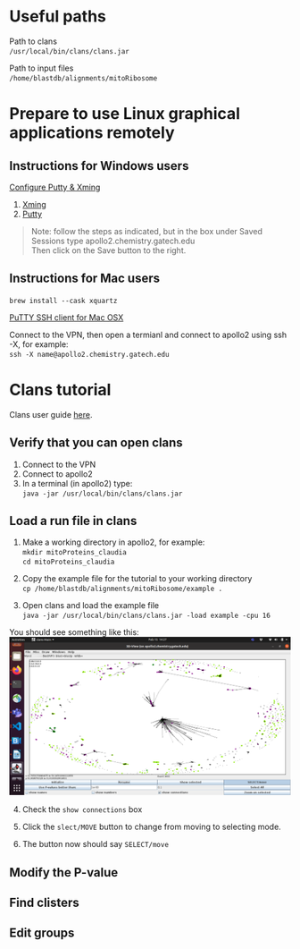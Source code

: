 # Useful paths 

Path to clans  
`/usr/local/bin/clans/clans.jar`

Path to input files  
`/home/blastdb/alignments/mitoRibosome`

# Prepare to use Linux graphical applications remotely

## Instructions for Windows users

[Configure Putty & Xming](https://laptops.eng.uci.edu/engineering-software/using-linux/how-to-configure-putty-xming-on-your-laptop)
1. [Xming](https://laptops.eng.uci.edu/engineering-software/using-linux/how-to-configure-putty-xming-on-your-laptop#h.vz90u7d6s3fh)
2. [Putty](https://laptops.eng.uci.edu/engineering-software/using-linux/how-to-configure-putty-xming-on-your-laptop#h.zfa31svy3pm5)
> Note: follow the steps as indicated, but in the box under Saved Sessions type apollo2.chemistry.gatech.edu  
> Then click on the Save button to the right. 


## Instructions for Mac users

`brew install --cask xquartz`

[PuTTY SSH client for Mac OSX](https://www.ssh.com/academy/ssh/putty/mac)


Connect to the VPN, then open a termianl and connect to apollo2 using ssh -X, for example:  
`ssh -X name@apollo2.chemistry.gatech.edu`


# Clans tutorial

Clans user guide [here](http://ftp.tuebingen.mpg.de/pub/protevo/CLANS/CLANS_userguide.pdf).

## Verify that you can open clans
1. Connect to the VPN
2. Connect to apollo2
3. In a terminal (in apollo2) type:  
`java -jar /usr/local/bin/clans/clans.jar`

## Load a run file in clans
1. Make a working directory in apollo2, for example:  
`mkdir mitoProteins_claudia`  
`cd mitoProteins_claudia`

2. Copy the example file for the tutorial to your working directory  
`cp /home/blastdb/alignments/mitoRibosome/example .`

3. Open clans and load the example file  
`java -jar /usr/local/bin/clans/clans.jar -load example -cpu 16`

You should see something like this:  
![](https://github.com/Claualvarez/clustering/blob/main/images/clans_example.png)

4. Check the `show connections` box

5. Click the `slect/MOVE` button to change from moving to selecting mode.  
6. The button now should say `SELECT/move`

## Modify the P-value 

## Find clisters

## Edit groups
